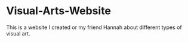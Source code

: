 # Visual-Arts-Website
This is a website I created or my friend Hannah about different types of visual art. 
